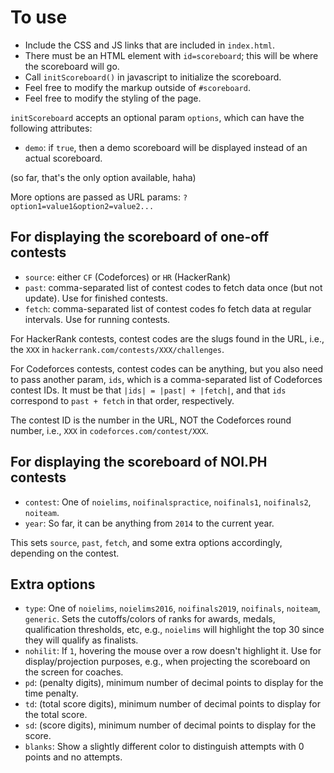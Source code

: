# To use

- Include the CSS and JS links that are included in `index.html`.
- There must be an HTML element with `id=scoreboard`; this will be where the scoreboard will go. 
- Call `initScoreboard()` in javascript to initialize the scoreboard.
- Feel free to modify the markup outside of `#scoreboard`.
- Feel free to modify the styling of the page.

`initScoreboard` accepts an optional param `options`, which can have the following attributes:

- `demo`: if `true`, then a demo scoreboard will be displayed instead of an actual scoreboard.

(so far, that's the only option available, haha)

More options are passed as URL params: `?option1=value1&option2=value2...`

## For displaying the scoreboard of one-off contests

- `source`: either `CF` (Codeforces) or `HR` (HackerRank)
- `past`: comma-separated list of contest codes to fetch data once (but not update). Use for finished contests.
- `fetch`: comma-separated list of contest codes fo fetch data at regular intervals. Use for running contests.

For HackerRank contests, contest codes are the slugs found in the URL, i.e., the `XXX` in `hackerrank.com/contests/XXX/challenges`.  

For Codeforces contests, contest codes can be anything, but you also need to pass another param, `ids`, which is a comma-separated list of Codeforces contest IDs. It must be that `|ids| = |past| + |fetch|`, and that `ids` correspond to `past + fetch` in that order, respectively.

The contest ID is the number in the URL, NOT the Codeforces round number, i.e., `XXX` in `codeforces.com/contest/XXX`.

## For displaying the scoreboard of NOI.PH contests

- `contest`: One of `noielims`, `noifinalspractice`, `noifinals1`, `noifinals2`, `noiteam`. 
- `year`: So far, it can be anything from `2014` to the current year.

This sets `source`, `past`, `fetch`, and some extra options accordingly, depending on the contest.

## Extra options

- `type`: One of `noielims`, `noielims2016`, `noifinals2019`, `noifinals`, `noiteam`, `generic`. Sets the cutoffs/colors of ranks for awards, medals, qualification thresholds, etc, e.g., `noielims` will highlight the top 30 since they will qualify as finalists.
- `nohilit`: If `1`, hovering the mouse over a row doesn't highlight it. Use for display/projection purposes, e.g., when projecting the scoreboard on the screen for coaches.
- `pd`: (penalty digits), minimum number of decimal points to display for the time penalty.
- `td`: (total score digits), minimum number of decimal points to display for the total score.
- `sd`: (score digits), minimum number of decimal points to display for the score.
- `blanks`: Show a slightly different color to distinguish attempts with 0 points and no attempts.
